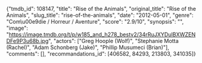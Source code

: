 {"tmdb_id": 108147, "title": "Rise of the Animals", "original_title": "Rise of the Animals", "slug_title": "rise-of-the-animals", "date": "2012-05-01", "genre": "Com\u00e9die / Horreur / Aventure", "score": "2.9/10", "synopsis": "", "image": "https://image.tmdb.org/t/p/w185_and_h278_bestv2/34rRuJXYDulBXWZENDFe9P3u68b.jpg", "actors": ["Greg Hoople (Wolf)", "Stephanie Motta (Rachel)", "Adam Schonberg (Jake)", "Phillip Musumeci (Brian)"], "comments": [], "recommandations_id": [406582, 84293, 213803, 341035]}